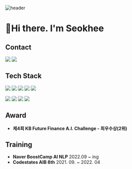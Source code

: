![header](https://capsule-render.vercel.app/api?type=waving&color=BDBDBD&height=250&section=header&text=Seokhee%20Jeong&fontSize=80)


# 👋Hi there. I'm Seokhee
<!-- <h3> Contact </h3> -->
## Contact
<a href="mailto:seokhee051@gmail.com"><img src="https://img.shields.io/badge/Gmail-d14836?style=flat-square&logo=Gmail&logoColor=white&link=gpsslssl@gmail.com"/></a>
<a href="https://seokhee0516.tistory.com/" rel="nofollow"><img src="https://img.shields.io/badge/Tech Blog-181717?style=flat-square&logo=GitHub&logoColor=white"/></a></a>

## Tech Stack

<img src="https://img.shields.io/badge/Python-3776AB?style=flat-square&logo=Python&logoColor=white"/></a>
<img src="https://img.shields.io/badge/NumPy-013243?style=flat-square&logo=NumPy&logoColor=white"/></a>
<img src="https://img.shields.io/badge/pandas-150458?style=flat-square&logo=pandas&logoColor=white"/></a>
<img src="https://img.shields.io/badge/scikit learn-F7931E?style=flat-square&logo=scikit learn&logoColor=white"/></a>
<img src="https://img.shields.io/badge/PyTorch-%23EE4C2C.svg?style=flat-square&logo=PyTorch&logoColor=white"/></a>

<img src="https://img.shields.io/badge/MySQL-4479A1?style=flat-square&logo=MySQL&logoColor=white"/></a>
<img src="https://img.shields.io/badge/PostgreSQL-4169E1?style=flat-square&logo=PostgreSQL&logoColor=white"/></a>
<img src="https://img.shields.io/badge/MongoDB-47A248?style=flat-square&logo=MongoDB&logoColor=white"/></a>
<img src="https://img.shields.io/badge/Flask-000000?style=flat-square&logo=Flask&logoColor=white"/></a>
 

## Award 
- **제4회 KB Future Finance A.I. Challenge - 최우수상(2위)**


## Training
- **Naver BoostCamp AI NLP** 2022.09 ~ ing
-  **Codestates AIB 8th** 2021. 09. ~ 2022. 04

